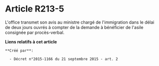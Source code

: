 # Article R213-5

L'office transmet son avis au ministre chargé de l'immigration dans le délai de deux jours ouvrés à compter de la demande à
bénéficier de l'asile consignée par procès-verbal.

**Liens relatifs à cet article**

	**Créé par**:

	  - Décret n°2015-1166 du 21 septembre 2015 - art. 2
